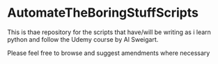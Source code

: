 # AutomateTheBoringStuffScripts

This is thae repository for the scripts that have/will be writing as i learn python and follow the Udemy course by Al Sweigart.

Please feel free to browse and suggest amendments where necessary 

